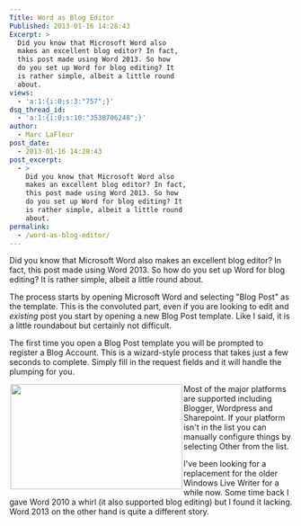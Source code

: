 ```yaml
---
Title: Word as Blog Editor
Published: 2013-01-16 14:28:43
Excerpt: >
  Did you know that Microsoft Word also
  makes an excellent blog editor? In fact,
  this post made using Word 2013. So how
  do you set up Word for blog editing? It
  is rather simple, albeit a little round
  about.
views:
  - 'a:1:{i:0;s:3:"757";}'
dsq_thread_id:
  - 'a:1:{i:0;s:10:"3538706248";}'
author:
  - Marc LaFleur
post_date:
  - 2013-01-16 14:28:43
post_excerpt:
  - >
    Did you know that Microsoft Word also
    makes an excellent blog editor? In fact,
    this post made using Word 2013. So how
    do you set up Word for blog editing? It
    is rather simple, albeit a little round
    about.
permalink:
  - /word-as-blog-editor/
---
```

Did you know that Microsoft Word also makes an excellent blog editor? In fact, this post made using Word 2013. So how do you set up Word for blog editing? It is rather simple, albeit a little round about.

<img alt="" src="http://massivescale.azurewebsites.net/wp-content/uploads/2013/01/011613_1934_WordasBlogE1.png" align="right" />The process starts by opening Microsoft Word and selecting "Blog Post" as the template. This is the convoluted part, even if you are looking to edit and <em>existing</em> post you start by opening a new Blog Post template. Like I said, it is a little roundabout but certainly not difficult.

The first time you open a Blog Post template you will be prompted to register a Blog Account. This is a wizard-style process that takes just a few seconds to complete. Simply fill in the request fields and it will handle the plumping for you.

<img style="margin-left: 2px; margin-right: 2px;" alt="" src="http://massivescale.azurewebsites.net/wp-content/uploads/2013/01/011613_1934_WordasBlogE2.png" width="306" height="187" align="left" />Most of the major platforms are supported including Blogger, Wordpress and Sharepoint. If your platform isn't in the list you can manually configure things by selecting Other from the list.

I've been looking for a replacement for the older Windows Live Writer for a while now. Some time back I gave Word 2010 a whirl (it also supported blog editing) but I found it lacking. Word 2013 on the other hand is quite a different story.